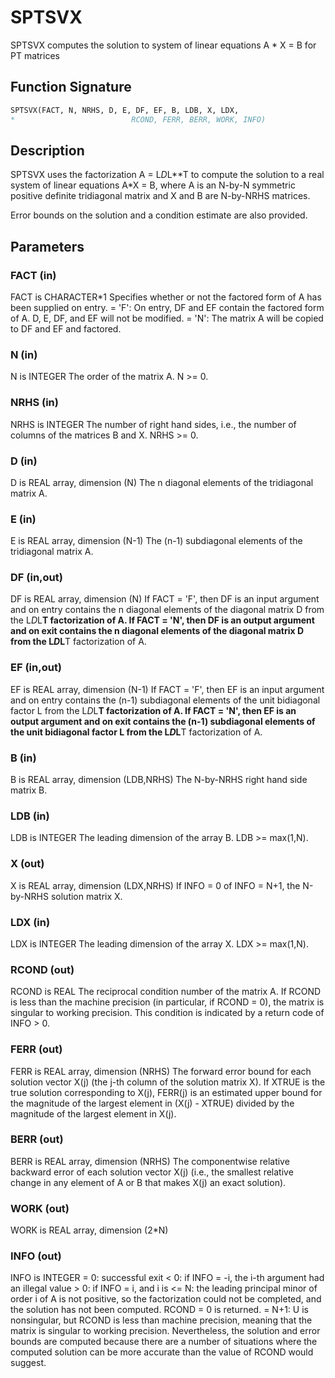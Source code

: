 # SPTSVX

SPTSVX computes the solution to system of linear equations A * X = B for PT matrices

## Function Signature

```fortran
SPTSVX(FACT, N, NRHS, D, E, DF, EF, B, LDB, X, LDX,
*                          RCOND, FERR, BERR, WORK, INFO)
```

## Description


 SPTSVX uses the factorization A = L*D*L**T to compute the solution
 to a real system of linear equations A*X = B, where A is an N-by-N
 symmetric positive definite tridiagonal matrix and X and B are
 N-by-NRHS matrices.

 Error bounds on the solution and a condition estimate are also
 provided.

## Parameters

### FACT (in)

FACT is CHARACTER*1 Specifies whether or not the factored form of A has been supplied on entry. = 'F': On entry, DF and EF contain the factored form of A. D, E, DF, and EF will not be modified. = 'N': The matrix A will be copied to DF and EF and factored.

### N (in)

N is INTEGER The order of the matrix A. N >= 0.

### NRHS (in)

NRHS is INTEGER The number of right hand sides, i.e., the number of columns of the matrices B and X. NRHS >= 0.

### D (in)

D is REAL array, dimension (N) The n diagonal elements of the tridiagonal matrix A.

### E (in)

E is REAL array, dimension (N-1) The (n-1) subdiagonal elements of the tridiagonal matrix A.

### DF (in,out)

DF is REAL array, dimension (N) If FACT = 'F', then DF is an input argument and on entry contains the n diagonal elements of the diagonal matrix D from the L*D*L**T factorization of A. If FACT = 'N', then DF is an output argument and on exit contains the n diagonal elements of the diagonal matrix D from the L*D*L**T factorization of A.

### EF (in,out)

EF is REAL array, dimension (N-1) If FACT = 'F', then EF is an input argument and on entry contains the (n-1) subdiagonal elements of the unit bidiagonal factor L from the L*D*L**T factorization of A. If FACT = 'N', then EF is an output argument and on exit contains the (n-1) subdiagonal elements of the unit bidiagonal factor L from the L*D*L**T factorization of A.

### B (in)

B is REAL array, dimension (LDB,NRHS) The N-by-NRHS right hand side matrix B.

### LDB (in)

LDB is INTEGER The leading dimension of the array B. LDB >= max(1,N).

### X (out)

X is REAL array, dimension (LDX,NRHS) If INFO = 0 of INFO = N+1, the N-by-NRHS solution matrix X.

### LDX (in)

LDX is INTEGER The leading dimension of the array X. LDX >= max(1,N).

### RCOND (out)

RCOND is REAL The reciprocal condition number of the matrix A. If RCOND is less than the machine precision (in particular, if RCOND = 0), the matrix is singular to working precision. This condition is indicated by a return code of INFO > 0.

### FERR (out)

FERR is REAL array, dimension (NRHS) The forward error bound for each solution vector X(j) (the j-th column of the solution matrix X). If XTRUE is the true solution corresponding to X(j), FERR(j) is an estimated upper bound for the magnitude of the largest element in (X(j) - XTRUE) divided by the magnitude of the largest element in X(j).

### BERR (out)

BERR is REAL array, dimension (NRHS) The componentwise relative backward error of each solution vector X(j) (i.e., the smallest relative change in any element of A or B that makes X(j) an exact solution).

### WORK (out)

WORK is REAL array, dimension (2*N)

### INFO (out)

INFO is INTEGER = 0: successful exit < 0: if INFO = -i, the i-th argument had an illegal value > 0: if INFO = i, and i is <= N: the leading principal minor of order i of A is not positive, so the factorization could not be completed, and the solution has not been computed. RCOND = 0 is returned. = N+1: U is nonsingular, but RCOND is less than machine precision, meaning that the matrix is singular to working precision. Nevertheless, the solution and error bounds are computed because there are a number of situations where the computed solution can be more accurate than the value of RCOND would suggest.

